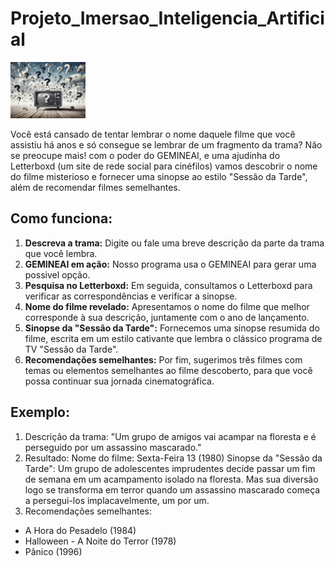 # Projeto_Imersao_Inteligencia_Artificial
   <img src="https://github.com/Renatocslima/Projeto_Imersao_Inteligencia_Artificial/blob/main/OIG3.jpg" alt="logo" width="120" height="90">


Você está cansado de tentar lembrar o nome daquele filme que você assistiu há anos e só consegue se lembrar de um fragmento da trama? 
Não se preocupe mais! com o poder do GEMINEAI, e uma ajudinha do Letterboxd (um site de rede social para cinéfilos) vamos descobrir o nome do filme misterioso e fornecer uma sinopse ao estilo "Sessão da Tarde", além de recomendar filmes semelhantes.



## Como funciona:

1. **Descreva a trama:** Digite ou fale uma breve descrição da parte da trama que você lembra.
2. **GEMINEAI em ação:** Nosso programa usa o GEMINEAI para gerar uma possivel opção.
3. **Pesquisa no Letterboxd:** Em seguida, consultamos o Letterboxd para verificar as correspondências e verificar a sinopse.
4. **Nome do filme revelado:** Apresentamos o nome do filme que melhor corresponde à sua descrição, juntamente com o ano de lançamento.
5. **Sinopse da "Sessão da Tarde":** Fornecemos uma sinopse resumida do filme, escrita em um estilo cativante que lembra o clássico programa de TV "Sessão da Tarde".
6. **Recomendações semelhantes:** Por fim, sugerimos três filmes com temas ou elementos semelhantes ao filme descoberto, para que você possa continuar sua jornada cinematográfica.
   
## Exemplo:
1. Descrição da trama: "Um grupo de amigos vai acampar na floresta e é perseguido por um assassino mascarado."
2. Resultado:
Nome do filme: Sexta-Feira 13 (1980)
Sinopse da "Sessão da Tarde": Um grupo de adolescentes imprudentes decide passar um fim de semana em um acampamento isolado na floresta. Mas sua diversão logo se transforma em terror quando um assassino mascarado começa a persegui-los implacavelmente, um por um.
3. Recomendações semelhantes:
* A Hora do Pesadelo (1984)
* Halloween - A Noite do Terror (1978)
* Pânico (1996)
